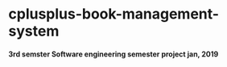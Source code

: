 # cplusplus-book-management-system

<h4>3rd semster Software engineering semester project <bold>jan, 2019</bold></h4>
